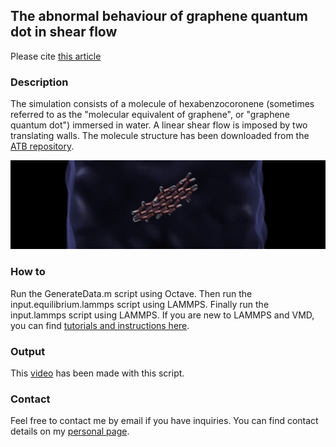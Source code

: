 ## The abnormal behaviour of graphene quantum dot in shear flow

Please cite [this article](https://doi.org/10.1103/PhysRevFluids.6.034303)
 
### Description

The simulation consists of a molecule of hexabenzocoronene (sometimes referred to as the "molecular equivalent of graphene", or "graphene quantum dot") immersed in  water. A linear shear flow is imposed by two translating walls. The molecule structure has been downloaded from the [ATB repository](https://atb.uq.edu.au/). 

![nanographene in water](./NanographeneInShearFlow.jpeg)

### How to

Run the GenerateData.m script using Octave. Then run the input.equilibrium.lammps script using LAMMPS. Finally run the input.lammps script using LAMMPS. If you are new to LAMMPS and VMD, you can find [tutorials and instructions here](https://lammpstutorials.github.io/).

### Output

This [video](https://www.youtube.com/watch?v=sSGt2CX8WxY) has been made with this script.

### Contact

Feel free to contact me by email if you have inquiries. You can find contact details on my [personal page](https://simongravelle.github.io/).
